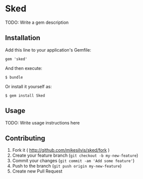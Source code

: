 # Sked

TODO: Write a gem description

## Installation

Add this line to your application's Gemfile:

    gem 'sked'

And then execute:

    $ bundle

Or install it yourself as:

    $ gem install Sked

## Usage

TODO: Write usage instructions here

## Contributing

1. Fork it ( http://github.com/mikesilvis/sked/fork )
2. Create your feature branch (`git checkout -b my-new-feature`)
3. Commit your changes (`git commit -am 'Add some feature'`)
4. Push to the branch (`git push origin my-new-feature`)
5. Create new Pull Request
